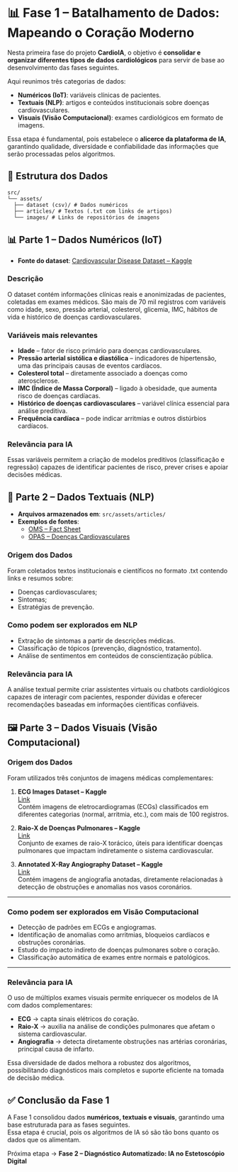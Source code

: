 # 📊 Fase 1 – Batalhamento de Dados: Mapeando o Coração Moderno

Nesta primeira fase do projeto **CardiolA**, o objetivo é **consolidar e organizar diferentes tipos de dados cardiológicos** para servir de base ao desenvolvimento das fases seguintes.  

Aqui reunimos três categorias de dados:  
- **Numéricos (IoT)**: variáveis clínicas de pacientes.  
- **Textuais (NLP)**: artigos e conteúdos institucionais sobre doenças cardiovasculares.  
- **Visuais (Visão Computacional)**: exames cardiológicos em formato de imagens.  

Essa etapa é fundamental, pois estabelece o **alicerce da plataforma de IA**, garantindo qualidade, diversidade e confiabilidade das informações que serão processadas pelos algoritmos.


## 📂 Estrutura dos Dados

```
src/
└── assets/
  ├── dataset (csv)/ # Dados numéricos
  ├── articles/ # Textos (.txt com links de artigos)
  └── images/ # Links de repositórios de imagens
```

## 📊 Parte 1 – Dados Numéricos (IoT)

- **Fonte do dataset**: [Cardiovascular Disease Dataset – Kaggle](https://www.kaggle.com/datasets/sulianova/cardiovascular-disease-dataset/data)  

### Descrição
O dataset contém informações clínicas reais e anonimizadas de pacientes, coletadas em exames médicos.
São mais de 70 mil registros com variáveis como idade, sexo, pressão arterial, colesterol, glicemia, IMC, hábitos de vida e histórico de doenças cardiovasculares.

### Variáveis mais relevantes
- **Idade** – fator de risco primário para doenças cardiovasculares.
- **Pressão arterial sistólica e diastólica** – indicadores de hipertensão, uma das principais causas de eventos cardíacos.
- **Colesterol total** – diretamente associado a doenças como aterosclerose.
- **IMC (Índice de Massa Corporal)** – ligado à obesidade, que aumenta risco de doenças cardíacas.
- **Histórico de doenças cardiovasculares** – variável clínica essencial para análise preditiva.
- **Frequência cardíaca** – pode indicar arritmias e outros distúrbios cardíacos.

### Relevância para IA

Essas variáveis permitem a criação de modelos preditivos (classificação e regressão) capazes de identificar pacientes de risco, prever crises e apoiar decisões médicas.



## 📄 Parte 2 – Dados Textuais (NLP)

- **Arquivos armazenados em**: `src/assets/articles/`  
- **Exemplos de fontes**:  
  - [OMS – Fact Sheet](https://www.who.int/news-room/fact-sheets/detail/cardiovascular-diseases-(cvds))  
  - [OPAS – Doenças Cardiovasculares](https://www.paho.org/pt/topicos/doencas-cardiovasculares)  

### Origem dos Dados
Foram coletados textos institucionais e científicos no formato .txt contendo links e resumos sobre:

- Doenças cardiovasculares;
- Sintomas;
- Estratégias de prevenção.

### Como podem ser explorados em NLP
- Extração de sintomas a partir de descrições médicas.
- Classificação de tópicos (prevenção, diagnóstico, tratamento).
- Análise de sentimentos em conteúdos de conscientização pública.

### Relevância para IA
A análise textual permite criar assistentes virtuais ou chatbots cardiológicos capazes de interagir com pacientes, responder dúvidas e oferecer recomendações baseadas em informações científicas confiáveis.


## 🖼️ Parte 3 – Dados Visuais (Visão Computacional)

### Origem dos Dados
Foram utilizados três conjuntos de imagens médicas complementares:  

1. **ECG Images Dataset – Kaggle**  
   [Link](https://www.kaggle.com/datasets/jayaprakashpondy/ecgimages/data)  
   Contém imagens de eletrocardiogramas (ECGs) classificados em diferentes categorias (normal, arritmia, etc.), com mais de 100 registros.  

2. **Raio-X de Doenças Pulmonares – Kaggle**  
   [Link](https://www.kaggle.com/datasets/alexsanderlindolfo/raio-x-de-doenas-pulmonares-completo)  
   Conjunto de exames de raio-X torácico, úteis para identificar doenças pulmonares que impactam indiretamente o sistema cardiovascular.  

3. **Annotated X-Ray Angiography Dataset – Kaggle**  
   [Link](https://www.kaggle.com/datasets/nikitamanaenkov/annotated-x-ray-angiography-dataset)  
   Contém imagens de angiografia anotadas, diretamente relacionadas à detecção de obstruções e anomalias nos vasos coronários.  

---

### Como podem ser explorados em Visão Computacional
- Detecção de padrões em ECGs e angiogramas.  
- Identificação de anomalias como arritmias, bloqueios cardíacos e obstruções coronárias.  
- Estudo do impacto indireto de doenças pulmonares sobre o coração.  
- Classificação automática de exames entre normais e patológicos.  

---

### Relevância para IA
O uso de múltiplos exames visuais permite enriquecer os modelos de IA com dados complementares:  
- **ECG** → capta sinais elétricos do coração.  
- **Raio-X** → auxilia na análise de condições pulmonares que afetam o sistema cardiovascular.  
- **Angiografia** → detecta diretamente obstruções nas artérias coronárias, principal causa de infarto.  

Essa diversidade de dados melhora a robustez dos algoritmos, possibilitando diagnósticos mais completos e suporte eficiente na tomada de decisão médica.


## ✅ Conclusão da Fase 1

A Fase 1 consolidou dados **numéricos, textuais e visuais**, garantindo uma base estruturada para as fases seguintes.  
Essa etapa é crucial, pois os algoritmos de IA só são tão bons quanto os dados que os alimentam.  

Próxima etapa → **Fase 2 – Diagnóstico Automatizado: IA no Estetoscópio Digital**

